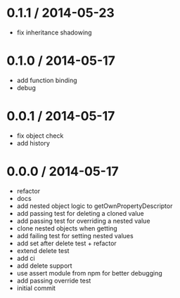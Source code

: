 
0.1.1 / 2014-05-23 
==================

 * fix inheritance shadowing

0.1.0 / 2014-05-17
==================

 * add function binding
 * debug

0.0.1 / 2014-05-17
==================

 * fix object check
 * add history

0.0.0 / 2014-05-17
==================

 * refactor
 * docs
 * add nested object logic to getOwnPropertyDescriptor
 * add passing test for deleting a cloned value
 * add passing test for overriding a nested value
 * clone nested objects when getting
 * add failing test for setting nested values
 * add set after delete test + refactor
 * extend delete test
 * add ci
 * add delete support
 * use assert module from npm for better debugging
 * add passing override test
 * initial commit

